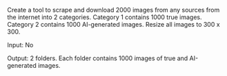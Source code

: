 Create a tool to scrape and download 2000 images from any sources from the internet into 2 categories. Category 1 contains 1000 true images. Category 2 contains 1000 AI-generated images. Resize all images to 300 x 300.

Input: No

Output: 2 folders. Each folder contains 1000 images of true and AI-generated images.
